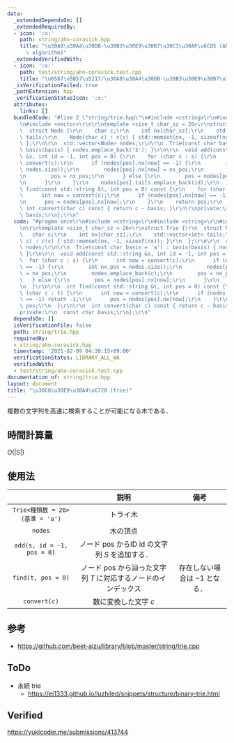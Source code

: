 ```yaml
---
data:
  _extendedDependsOn: []
  _extendedRequiredBy:
  - icon: ':x:'
    path: string/aho-corasick.hpp
    title: "\u30A8\u30A4\u30DB-\u30B3\u30E9\u30B7\u30C3\u30AF\u6CD5 (Aho-Corasick\
      \ algorithm)"
  _extendedVerifiedWith:
  - icon: ':x:'
    path: test/string/aho-corasick.test.cpp
    title: "\u6587\u5B57\u5217/\u30A8\u30A4\u30DB-\u30B3\u30E9\u30B7\u30C3\u30AF\u6CD5"
  _isVerificationFailed: true
  _pathExtension: hpp
  _verificationStatusIcon: ':x:'
  attributes:
    links: []
  bundledCode: "#line 2 \"string/trie.hpp\"\n#include <cstring>\r\n#include <string>\r\
    \n#include <vector>\r\n\r\ntemplate <size_t char_sz = 26>\r\nstruct Trie {\r\n\
    \  struct Node {\r\n    char c;\r\n    int nx[char_sz];\r\n    std::vector<int>\
    \ tails;\r\n    Node(char c) : c(c) { std::memset(nx, -1, sizeof(nx)); }\r\n \
    \ };\r\n\r\n  std::vector<Node> nodes;\r\n\r\n  Trie(const char basis = 'a') :\
    \ basis(basis) { nodes.emplace_back('$'); }\r\n\r\n  void add(const std::string\
    \ &s, int id = -1, int pos = 0) {\r\n    for (char c : s) {\r\n      int now =\
    \ convert(c);\r\n      if (nodes[pos].nx[now] == -1) {\r\n        int nx_pos =\
    \ nodes.size();\r\n        nodes[pos].nx[now] = nx_pos;\r\n        nodes.emplace_back(c);\r\
    \n        pos = nx_pos;\r\n      } else {\r\n        pos = nodes[pos].nx[now];\r\
    \n      }\r\n    }\r\n    nodes[pos].tails.emplace_back(id);\r\n  }\r\n\r\n  int\
    \ find(const std::string &t, int pos = 0) const {\r\n    for (char c : t) {\r\n\
    \      int now = convert(c);\r\n      if (nodes[pos].nx[now] == -1) return -1;\r\
    \n      pos = nodes[pos].nx[now];\r\n    }\r\n    return pos;\r\n  }\r\n\r\n \
    \ int convert(char c) const { return c - basis; }\r\n\r\nprivate:\r\n  const char\
    \ basis;\r\n};\r\n"
  code: "#pragma once\r\n#include <cstring>\r\n#include <string>\r\n#include <vector>\r\
    \n\r\ntemplate <size_t char_sz = 26>\r\nstruct Trie {\r\n  struct Node {\r\n \
    \   char c;\r\n    int nx[char_sz];\r\n    std::vector<int> tails;\r\n    Node(char\
    \ c) : c(c) { std::memset(nx, -1, sizeof(nx)); }\r\n  };\r\n\r\n  std::vector<Node>\
    \ nodes;\r\n\r\n  Trie(const char basis = 'a') : basis(basis) { nodes.emplace_back('$');\
    \ }\r\n\r\n  void add(const std::string &s, int id = -1, int pos = 0) {\r\n  \
    \  for (char c : s) {\r\n      int now = convert(c);\r\n      if (nodes[pos].nx[now]\
    \ == -1) {\r\n        int nx_pos = nodes.size();\r\n        nodes[pos].nx[now]\
    \ = nx_pos;\r\n        nodes.emplace_back(c);\r\n        pos = nx_pos;\r\n   \
    \   } else {\r\n        pos = nodes[pos].nx[now];\r\n      }\r\n    }\r\n    nodes[pos].tails.emplace_back(id);\r\
    \n  }\r\n\r\n  int find(const std::string &t, int pos = 0) const {\r\n    for\
    \ (char c : t) {\r\n      int now = convert(c);\r\n      if (nodes[pos].nx[now]\
    \ == -1) return -1;\r\n      pos = nodes[pos].nx[now];\r\n    }\r\n    return\
    \ pos;\r\n  }\r\n\r\n  int convert(char c) const { return c - basis; }\r\n\r\n\
    private:\r\n  const char basis;\r\n};\r\n"
  dependsOn: []
  isVerificationFile: false
  path: string/trie.hpp
  requiredBy:
  - string/aho-corasick.hpp
  timestamp: '2021-02-09 04:38:15+09:00'
  verificationStatus: LIBRARY_ALL_WA
  verifiedWith:
  - test/string/aho-corasick.test.cpp
documentation_of: string/trie.hpp
layout: document
title: "\u30C8\u30E9\u30A4\u6728 (trie)"
---
```


複数の文字列を高速に検索することが可能になる木である．


## 時間計算量

$O(\lvert S \rvert)$


## 使用法

||説明|備考|
|:--:|:--:|:--:|
|`Trie<種類数 = 26>(基準 = 'a')`|トライ木||
|`nodes`|木の頂点||
|`add(s, id = -1, pos = 0)`|ノード $\mathrm{pos}$ からID $\mathrm{id}$ の文字列 $S$ を追加する．||
|`find(t, pos = 0)`|ノード $\mathrm{pos}$ から辿った文字列 $T$ に対応するノードのインデックス|存在しない場合は $-1$ となる．|
|`convert(c)`|数に変換した文字 $c$||


## 参考

- https://github.com/beet-aizu/library/blob/master/string/trie.cpp


## ToDo

- 永続 trie
  - https://ei1333.github.io/luzhiled/snippets/structure/binary-trie.html


## Verified

https://yukicoder.me/submissions/413744

